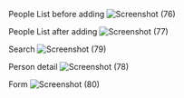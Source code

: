 People List before adding
![Screenshot (76)](https://user-images.githubusercontent.com/80301438/126588150-bd945548-fd86-4a44-a9d9-2ca6759a8635.png)





People List after adding
![Screenshot (77)](https://user-images.githubusercontent.com/80301438/126588184-d5d2e55d-51f2-4f60-9600-783113b6911e.png)







Search
![Screenshot (79)](https://user-images.githubusercontent.com/80301438/126588205-d21bf97e-3542-4a59-9257-f3778fbe02b9.png)





Person detail
![Screenshot (78)](https://user-images.githubusercontent.com/80301438/126588222-55cf209d-d438-403d-b585-19cd9cc75184.png)





Form
![Screenshot (80)](https://user-images.githubusercontent.com/80301438/126588235-a3e51a17-acae-4e47-86b9-9444579303ff.png)


